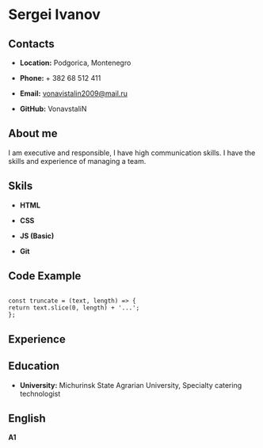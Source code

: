 # Sergei Ivanov

## Contacts

* __Location:__ Podgorica, Montenegro

* __Phone:__ + 382 68 512 411

* __Email:__ vonavistalin2009@mail.ru

* __GitHub:__ VonavstaliN 

## About me

I am executive and responsible, I have high communication skills. I have the skills and experience of managing a team.

## Skils

* __HTML__

* __CSS__

* __JS (Basic)__

* __Git__

## Code Example

``` 

const truncate = (text, length) => {
return text.slice(0, length) + '...';
};

```    

## Experience

## Education

* __University:__ Michurinsk State Agrarian University, Specialty catering technologist

## __English__
__A1__ 
